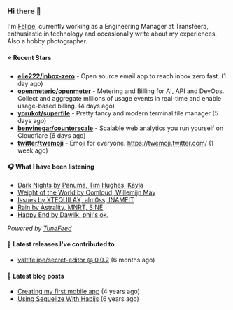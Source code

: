 ### Hi there 👋

I'm [Felipe](https://felipevm.com), currently working as a Engineering Manager at Transfeera, enthusiastic in technology and occasionally write about my experiences. Also a hobby photographer.

#### ⭐ Recent Stars
- **[elie222/inbox-zero](https://github.com/elie222/inbox-zero)** - Open source email app to reach inbox zero fast. (1 day ago)
- **[openmeterio/openmeter](https://github.com/openmeterio/openmeter)** - Metering and Billing for AI, API and DevOps. Collect and aggregate millions of usage events in real-time and enable usage-based billing. (4 days ago)
- **[yorukot/superfile](https://github.com/yorukot/superfile)** - Pretty fancy and modern terminal file manager (5 days ago)
- **[benvinegar/counterscale](https://github.com/benvinegar/counterscale)** - Scalable web analytics you run yourself on Cloudflare (6 days ago)
- **[twitter/twemoji](https://github.com/twitter/twemoji)** - Emoji for everyone. https://twemoji.twitter.com/ (1 week ago)

#### 🎧 What I have been listening
- [Dark Nights by Panuma, Tim Hughes, Kayla](https://open.spotify.com/track/2Ixv55zR4IqrZdtNGWqHit)
- [Weight of the World by Oomloud, Willemijn May](https://open.spotify.com/track/7y7o03XAk4HIPseVnnzOVG)
- [Issues by XTEQUILAX, alm0ss, INAMEIT](https://open.spotify.com/track/4jgEQHgFDPQxHG1B26lBkl)
- [Rain by Astrality, MNRT, S:NE](https://open.spotify.com/track/49frwp277WHBgpwBHeyOSO)
- [Happy End by Dawilk, phil&#39;s ok.](https://open.spotify.com/track/28N90dyjxly8BhKYseGczc)

_Powered by [TuneFeed](https://tunefeed.app?ref=valtlfelipe-gh-profile)_ 

#### 🚀 Latest releases I've contributed to


- [valtlfelipe/secret-editor @ 0.0.2](https://github.com/valtlfelipe/secret-editor/releases/tag/0.0.2) (6 months ago)

#### 📄 Latest blog posts
- [Creating my first mobile app](https://felipevm.com/posts/creating-my-first-mobile-app/) (4 years ago)
- [Using Sequelize With Hapijs](https://felipevm.com/posts/using-sequelize-with-hapijs/) (6 years ago)
